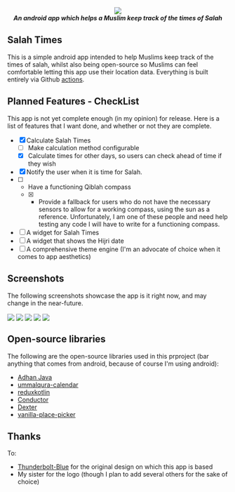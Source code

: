 <div align="center">
<img src="https://github.com/AbdullahM0hamed/SalahTimes/raw/c17b8b6cd7764548a49fab6a80b6d25cb92295c6/app/src/main/res/drawable-xxhdpi/ic_launcher.png">
<br>
<strong><i>An android app which helps a Muslim keep track of the times of Salah</i></strong>
</div>

## Salah Times
This is a simple android app intended to help Muslims keep track of the times of salah, whilst also being open-source so Muslims can feel comfortable letting this app use their location data. Everything is built entirely via Github [actions](https://github.com/AbdullahM0hamed/SalahTimes/actions).

## Planned Features - CheckList
This app is not yet complete enough (in my opinion) for release. Here is a list of features that I want done, and whether or not they are complete.

- [x] Calculate Salah Times
  - [ ] Make calculation method configurable
  - [x] Calculate times for other days, so users can check ahead of time if they wish
- [x] Notify the user when it is time for Salah. 
- [ ] - Have a functioning Qiblah compass
  - [x] - Provide a fallback for users who do not have the necessary sensors to allow for a working compass, using the sun as a reference. Unfortunately, I am one of these people and need help testing any code I will have to write for a functioning compass.
- [ ] A widget for Salah Times
- [ ] A widget that shows the Hijri date
- [ ] A comprehensive theme engine (I'm an advocate of choice when it comes to app aesthetics)

## Screenshots

The following screenshots showcase the app is it right now, and may change in the near-future.

<img align="center" src="https://github.com/AbdullahM0hamed/SalahTimes/blob/main/screenshots/screenshot_splash.jpg">
<img align="center" src="https://github.com/AbdullahM0hamed/SalahTimes/blob/main/screenshots/screenshot_prayer_times.jpg">
<img align="center" src="https://github.com/AbdullahM0hamed/SalahTimes/blob/main/screenshots/screenshot_missing_sensors.jpg">
<img align="center" src="https://github.com/AbdullahM0hamed/SalahTimes/blob/main/screenshots/screenshot_solar_compass.jpg">
<img align="center" src="https://github.com/AbdullahM0hamed/SalahTimes/blob/main/screenshots/screenshot_settings.jpg">

## Open-source libraries

The following are the open-source libraries used in this prproject (bar anything that comes from android, because of course I'm using android):

- [Adhan Java](https://github.com/batoulapps/adhan-java)
- [ummalqura-calendar](https://github.com/msarhan/ummalqura-calendar)
- [reduxkotlin](https://github.com/reduxkotlin/redux-kotlin)
- [Conductor](https://github.com/bluelinelabs/Conductor)
- [Dexter](https://github.com/Karumi/Dexter)
- [vanilla-place-picker](https://github.com/Mindinventory/vanilla-place-picker)

## Thanks

To:
  - [Thunderbolt-Blue](https://github.com/Thunderbolt-Blue) for the original design on which this app is based
  - My sister for the logo (though I plan to add several others for the sake of choice)
